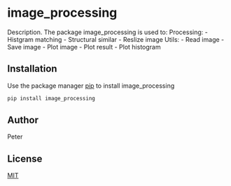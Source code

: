 # image_processing

Description.
The package image_processing is used to:
	Processing:
		- Histgram matching
		- Structural similar
		- Reslize image
	Utils:
		- Read image
		- Save image
		- Plot image
		- Plot result
		- Plot histogram

## Installation

Use the package manager [pip](https://pip.pypa.io/en/stable/) to install image_processing

```bash
pip install image_processing
```

## Author
Peter

## License
[MIT](https://choosealicense.com/licenses/mit/)